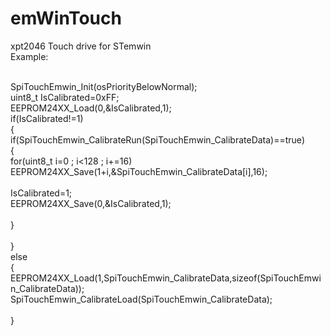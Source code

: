 # emWinTouch
xpt2046 Touch drive for STemwin
<br />Example:

<br />SpiTouchEmwin_Init(osPriorityBelowNormal);
<br />uint8_t	IsCalibrated=0xFF;
<br />EEPROM24XX_Load(0,&IsCalibrated,1);
<br />if(IsCalibrated!=1)
<br />{
<br />  if(SpiTouchEmwin_CalibrateRun(SpiTouchEmwin_CalibrateData)==true)
<br />  {
<br />	  for(uint8_t i=0 ; i<128 ; i+=16)
<br />	  EEPROM24XX_Save(1+i,&SpiTouchEmwin_CalibrateData[i],16);		
<br />	  IsCalibrated=1;
<br />	  EEPROM24XX_Save(0,&IsCalibrated,1);			
<br />  }				
<br />}
<br />else
<br />{
<br />  EEPROM24XX_Load(1,SpiTouchEmwin_CalibrateData,sizeof(SpiTouchEmwin_CalibrateData));
<br />  SpiTouchEmwin_CalibrateLoad(SpiTouchEmwin_CalibrateData);		
<br />}	

